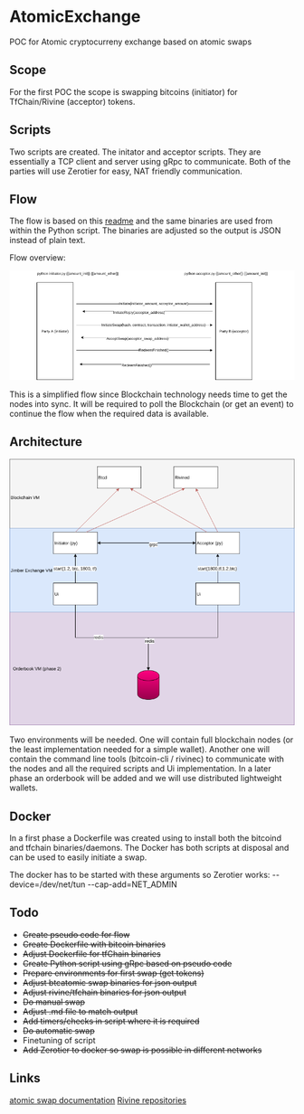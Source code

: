 # AtomicExchange
POC for Atomic cryptocurreny exchange based on atomic swaps

## Scope
For the first POC the scope is swapping bitcoins (initiator) for TfChain/Rivine (acceptor) tokens.
## Scripts
Two scripts are created. The initator and acceptor scripts. They are essentially a TCP client and server using gRpc to communicate. Both of the parties will use Zerotier for easy, NAT friendly communication.

## Flow
The flow is based on this [readme](https://github.com/rivine/rivine/blob/master/doc/atomicswap/atomicswap.md) and the same binaries are used from within the Python script. The binaries are adjusted so the output is JSON instead of plain text.

Flow overview:

![exchangeflow](exchangeflow.png)

This is a simplified flow since Blockchain technology needs time to get the nodes into sync. It will be required to poll the Blockchain (or get an event) to continue the flow when the required data is available.

## Architecture 

![architecture](architecture.png)

Two environments will be needed. One will contain full blockchain nodes (or the least implementation needed for a simple wallet). Another one will contain the command line tools (bitcoin-cli / rivinec) to communicate with the nodes and all the required scripts and Ui implementation. In a later phase an orderbook will be added and we will use distributed lightweight wallets.


## Docker
In a first phase a Dockerfile was created using to install both the bitcoind and tfchain binaries/daemons. The Docker has both scripts at disposal and can be used to easily initiate a swap.

The docker has to be started with these arguments so Zerotier works:
--device=/dev/net/tun --cap-add=NET_ADMIN

## Todo
* ~~Create pseudo code for flow~~
* ~~Create Dockerfile with bitcoin binaries~~
* ~~Adjust Dockerfile for tfChain binaries~~
* ~~Create Python script using gRpc based on pseudo code~~
* ~~Prepare environments for first swap (get tokens)~~
* ~~Adjust btcatomic swap binaries for json output~~
* ~~Adjust rivine/tfchain binaries for json output~~
* ~~Do manual swap~~
* ~~Adjust .md file to match output~~
* ~~Add timers/checks in script where it is required~~
* ~~Do automatic swap~~
* Finetuning of script
* ~~Add Zerotier to docker so swap is possible in different networks~~

## Links
[atomic swap documentation](https://github.com/rivine/rivine/blob/master/doc/atomicswap/atomicswap.md)
[Rivine repositories](https://github.com/rivine/rivine)
